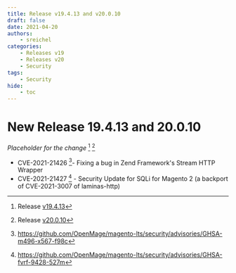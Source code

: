 ```yaml
---
title: Release v19.4.13 and v20.0.10
draft: false
date: 2021-04-20
authors:
    - sreichel
categories:
    - Releases v19
    - Releases v20
    - Security
tags:
    - Security
hide:
    - toc
---
```


# New Release 19.4.13 and 20.0.10

_Placeholder for the change_ [^1] [^2]

- CVE-2021-21426 [^3]- Fixing a bug in Zend Framework's Stream HTTP Wrapper
- CVE-2021-21427 [^4] - Security Update for SQLi for Magento 2 (a backport of CVE-2021-3007 of laminas-http)

<!-- more -->

[^1]: Release [v19.4.13](https://github.com/OpenMage/magento-lts/releases/tag/v19.4.13)
[^2]: Release [v20.0.10](https://github.com/OpenMage/magento-lts/releases/tag/v20.0.10)
[^3]: https://github.com/OpenMage/magento-lts/security/advisories/GHSA-m496-x567-f98c
[^4]: https://github.com/OpenMage/magento-lts/security/advisories/GHSA-fvrf-9428-527m
